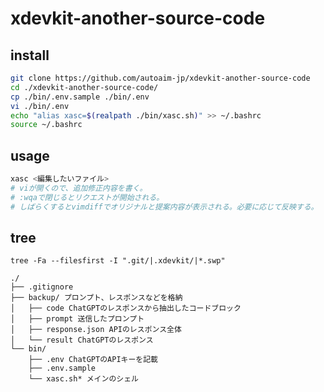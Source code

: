 # xdevkit-another-source-code

## install

```bash
git clone https://github.com/autoaim-jp/xdevkit-another-source-code
cd ./xdevkit-another-source-code/
cp ./bin/.env.sample ./bin/.env
vi ./bin/.env
echo "alias xasc=$(realpath ./bin/xasc.sh)" >> ~/.bashrc
source ~/.bashrc
```

## usage

```bash
xasc <編集したいファイル>
# viが開くので、追加修正内容を書く。
# :wqaで閉じるとリクエストが開始される。
# しばらくするとvimdiffでオリジナルと提案内容が表示される。必要に応じて反映する。
```

## tree

`tree -Fa --filesfirst -I ".git/|.xdevkit/|*.swp"`

```
./
├── .gitignore
├── backup/ プロンプト、レスポンスなどを格納
│   ├── code ChatGPTのレスポンスから抽出したコードブロック
│   ├── prompt 送信したプロンプト
│   ├── response.json APIのレスポンス全体
│   └── result ChatGPTのレスポンス
└── bin/
    ├── .env ChatGPTのAPIキーを記載
    ├── .env.sample
    └── xasc.sh* メインのシェル

```

